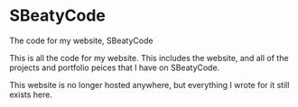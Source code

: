 # SBeatyCode
The code for my website, SBeatyCode

This is all the code for my website. This includes the website, and all of the projects and portfolio peices that I have on SBeatyCode.

This website is no longer hosted anywhere, but everything I wrote for it still exists here.
